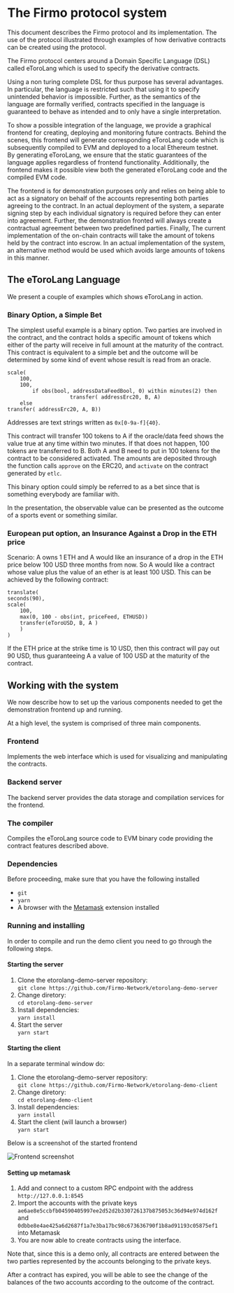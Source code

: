 # The Firmo protocol system

This document describes the Firmo protocol and its implementation. The
use of the protocol illustrated through examples of how derivative
contracts can be created using the protocol.

The Firmo protocol centers around a Domain Specific Language (DSL)
called eToroLang which is used to specify the derivative contracts.

Using a non turing complete DSL for thus purpose has several
advantages. In particular, the language is restricted such that using
it to specify unintended behavior is impossible. Further, as the
semantics of the language are formally verified, contracts specified
in the language is guaranteed to behave as intended and to only have a
single interpretation.

To show a possible integration of the language, we provide a graphical
frontend for creating, deploying and monitoring future
contracts. Behind the scenes, this frontend will generate
corresponding eToroLang code which is subsequently compiled to EVM and
deployed to a local Ethereum testnet. By generating eToroLang, we
ensure that the static guarantees of the language applies regardless
of frontend functionality. Additionally, the frontend makes it
possible view both the generated eToroLang code and the compiled EVM
code.

The frontend is for demonstration purposes only and relies on being
able to act as a signatory on behalf of the accounts representing both
parties agreeing to the contract. In an actual deployment of the
system, a separate signing step by each individual signatory is
required before they can enter into agreement. Further, the
demonstration fronted will always create a contractual agreement
between two predefined parties. Finally, The current implementation of the
on-chain contracts will take the amount of tokens held by the contract
into escrow. In an actual implementation of the system, an alternative
method would be used which avoids large amounts of tokens in this
manner.

## The eToroLang Language
We present a couple of examples which shows eToroLang in action.

### Binary Option, a Simple Bet
The simplest useful example is a binary option. Two parties are
involved in the contract, and the contract holds a specific amount of
tokens which either of the party will receive in full amount at the
maturity of the contract. This contract is equivalent to a simple bet
and the outcome will be determined by some kind of event whose result
is read from an oracle.

    scale(
        100,
        100,
            if obs(bool, addressDataFeedBool, 0) within minutes(2) then
                        transfer( addressErc20, B, A)
        else
    transfer( addressErc20, A, B))


Addresses are text strings written as `0x[0-9a-f]{40}`.

This contract will transfer 100 tokens to A if the oracle/data feed
shows the value true at any time within two minutes. If that does not
happen, 100 tokens are transferred to B. Both A and B need to put in
100 tokens for the contract to be considered activated. The amounts
are deposited through the function calls `approve` on the ERC20, and
`activate` on the contract generated by `etlc`.

This binary option could simply be referred to as a bet since that is
something everybody are familiar with.

In the presentation, the observable value can be presented as the
outcome of a sports event or something similar.

### European put option, an Insurance Against a Drop in the ETH price

Scenario: A owns 1 ETH and A would like an insurance of a drop in the
ETH price below 100 USD three months from now. So A would like a
contract whose value plus the value of an ether is at least 100
USD. This can be achieved by the following contract:

    translate(
    seconds(90),
    scale(
        100,
        max(0, 100 - obs(int, priceFeed, ETHUSD))
        transfer(eToroUSD, B, A )
        )
    )

If the ETH price at the strike time is 10 USD, then this contract will
pay out 90 USD, thus guaranteeing A a value of 100 USD at the maturity
of the contract.


## Working with the system
We now describe how to set up the various components needed to get the
demonstration frontend up and running.

At a high level, the system is comprised of three main components.

### Frontend
Implements the web interface which is used for visualizing and
manipulating the contracts.

### Backend server
The backend server provides the data storage and compilation services
for the frontend.

### The compiler
Compiles the eToroLang source code to EVM binary code providing the
contract features described above.

### Dependencies
Before proceeding, make sure that you have the following installed

 * `git`
 * `yarn`
 * A browser with the [Metamask](http://metamask.io) extension installed

### Running and installing
In order to compile and run the demo client you need to go through the
following steps.

#### Starting the server
 1. Clone the etorolang-demo-server repository:  
    `git clone https://github.com/Firmo-Network/etorolang-demo-server`
 1. Change diretory:  
    `cd etorolang-demo-server`
 1. Install dependencies:  
    `yarn install`
 1. Start the server  
    `yarn start`

#### Starting the client
In a separate terminal window do:

 1. Clone the etorolang-demo-server repository:  
    `git clone https://github.com/Firmo-Network/etorolang-demo-client`
 1. Change diretory:  
    `cd etorolang-demo-client`
 1. Install dependencies:  
    `yarn install`
 1. Start the client (will launch a browser)  
    `yarn start`

Below is a screenshot of the started frontend

![Frontend screenshot]()

#### Setting up metamask

 1. Add and connect to a custom RPC endpoint with the address
    `http://127.0.0.1:8545`
 1. Import the accounts with the private keys  
    `ae6ae8e5ccbfb04590405997ee2d52d2b330726137b875053c36d94e974d162f`
    and  
    `0dbbe8e4ae425a6d2687f1a7e3ba17bc98c673636790f1b8ad91193c05875ef1`
    into Metamask
 1. You are now able to create contracts using the interface.

Note that, since this is a demo only, all contracts are entered
between the two parties represented by the accounts belonging to the
private keys.

After a contract has expired, you will be able to see the change of
the balances of the two accounts according to the outcome of the
contract.
